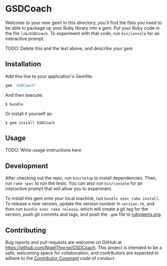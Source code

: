# GSDCoach

Welcome to your new gem! In this directory, you'll find the files you need to be able to package up your Ruby library into a gem. Put your Ruby code in the file `lib/GSDCoach`. To experiment with that code, run `bin/console` for an interactive prompt.

TODO: Delete this and the text above, and describe your gem

## Installation

Add this line to your application's Gemfile:

```ruby
gem 'GSDCoach'
```

And then execute:

    $ bundle

Or install it yourself as:

    $ gem install GSDCoach

## Usage

TODO: Write usage instructions here

## Development

After checking out the repo, run `bin/setup` to install dependencies. Then, run `rake spec` to run the tests. You can also run `bin/console` for an interactive prompt that will allow you to experiment.

To install this gem onto your local machine, run `bundle exec rake install`. To release a new version, update the version number in `version.rb`, and then run `bundle exec rake release`, which will create a git tag for the version, push git commits and tags, and push the `.gem` file to [rubygems.org](https://rubygems.org).

## Contributing

Bug reports and pull requests are welcome on GitHub at https://github.com/NigelThorne/GSDCoach. This project is intended to be a safe, welcoming space for collaboration, and contributors are expected to adhere to the [Contributor Covenant](http://contributor-covenant.org) code of conduct.

